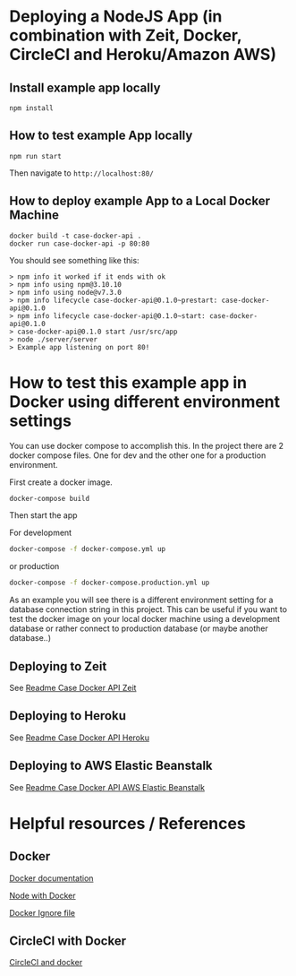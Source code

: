 # Deploying a NodeJS App (in combination with Zeit, Docker, CircleCI and Heroku/Amazon AWS)

## Install example app locally

```NodeJS
npm install
```

## How to test example App locally

```NodeJS
npm run start
```

Then navigate to `http://localhost:80/`

## How to deploy example App to a Local Docker Machine

```Docker
docker build -t case-docker-api .
docker run case-docker-api -p 80:80
```
You should see something like this:

```
> npm info it worked if it ends with ok
> npm info using npm@3.10.10
> npm info using node@v7.3.0
> npm info lifecycle case-docker-api@0.1.0~prestart: case-docker-api@0.1.0
> npm info lifecycle case-docker-api@0.1.0~start: case-docker-api@0.1.0
> case-docker-api@0.1.0 start /usr/src/app
> node ./server/server
> Example app listening on port 80!
```

# How to test this example app in Docker using different environment settings

You can use docker compose to accomplish this.
In the project there  are 2 docker compose files. One for dev and the other one for a production environment.

First create a docker image.

```bash
docker-compose build

```

Then start the app 

For development
```bash
docker-compose -f docker-compose.yml up
```
or production
```bash
docker-compose -f docker-compose.production.yml up
```

As an example you will see there is a different environment setting for a database connection string in this project.
This can be useful if you want to test the docker image on your local docker machine using a development database or rather connect to production database (or maybe another database..)

## Deploying to Zeit

See [Readme Case Docker API Zeit](README_ZEIT.md)

## Deploying to Heroku

See [Readme Case Docker API Heroku](README_HEROKU.md)

## Deploying to AWS Elastic Beanstalk

See [Readme Case Docker API AWS Elastic Beanstalk](README_AMAZON_AWS.md)

# Helpful resources / References

## Docker

[Docker documentation](https://docs.docker.com/)

[Node with Docker](https://webapplog.com/node-docker)

[Docker Ignore file](https://docs.docker.com/engine/reference/builder/#dockerignore-file)

## CircleCI with Docker

[CircleCI and docker](https://circleci.com/docs/docker/)